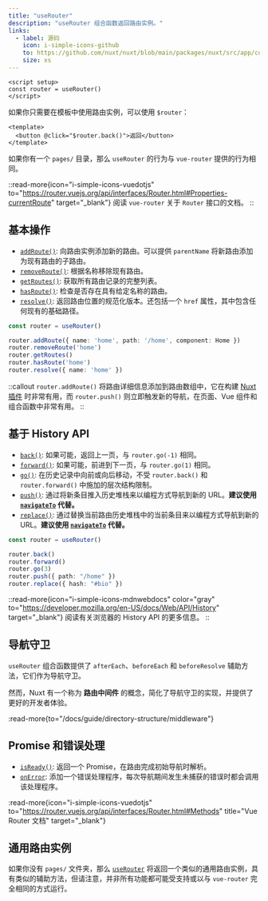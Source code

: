 ```yaml
---
title: "useRouter"
description: "useRouter 组合函数返回路由实例。"
links:
  - label: 源码
    icon: i-simple-icons-github
    to: https://github.com/nuxt/nuxt/blob/main/packages/nuxt/src/app/composables/router.ts
    size: xs
---
```


```vue [pages/index.vue]
<script setup>
const router = useRouter()
</script>
```

如果你只需要在模板中使用路由实例，可以使用 `$router`：

```vue [pages/index.vue]
<template>
  <button @click="$router.back()">返回</button>
</template>
```

如果你有一个 `pages/` 目录，那么 `useRouter` 的行为与 `vue-router` 提供的行为相同。

::read-more{icon="i-simple-icons-vuedotjs" to="https://router.vuejs.org/api/interfaces/Router.html#Properties-currentRoute" target="_blank"}
阅读 `vue-router` 关于 `Router` 接口的文档。
::

## 基本操作

- [`addRoute()`](https://router.vuejs.org/api/interfaces/Router.html#addRoute): 向路由实例添加新的路由。可以提供 `parentName` 将新路由添加为现有路由的子路由。
- [`removeRoute()`](https://router.vuejs.org/api/interfaces/Router.html#removeRoute): 根据名称移除现有路由。
- [`getRoutes()`](https://router.vuejs.org/api/interfaces/Router.html#getRoutes): 获取所有路由记录的完整列表。
- [`hasRoute()`](https://router.vuejs.org/api/interfaces/Router.html#hasRoute): 检查是否存在具有给定名称的路由。
- [`resolve()`](https://router.vuejs.org/api/interfaces/Router.html#resolve): 返回路由位置的规范化版本。还包括一个 `href` 属性，其中包含任何现有的基础路径。

```ts [Example]
const router = useRouter()

router.addRoute({ name: 'home', path: '/home', component: Home })
router.removeRoute('home')
router.getRoutes()
router.hasRoute('home')
router.resolve({ name: 'home' })
```

::callout
`router.addRoute()` 将路由详细信息添加到路由数组中，它在构建 [Nuxt 插件](/docs/guide/directory-structure/plugins) 时非常有用，而 `router.push()` 则立即触发新的导航，在页面、Vue 组件和组合函数中非常有用。
::

## 基于 History API

- [`back()`](https://router.vuejs.org/api/interfaces/Router.html#back): 如果可能，返回上一页，与 `router.go(-1)` 相同。
- [`forward()`](https://router.vuejs.org/api/interfaces/Router.html#forward): 如果可能，前进到下一页，与 `router.go(1)` 相同。
- [`go()`](https://router.vuejs.org/api/interfaces/Router.html#go): 在历史记录中向前或向后移动，不受 `router.back()` 和 `router.forward()` 中施加的层次结构限制。
- [`push()`](https://router.vuejs.org/api/interfaces/Router.html#push): 通过将新条目推入历史堆栈来以编程方式导航到新的 URL。**建议使用 [`navigateTo`](/docs/api/utils/navigate-to) 代替。**
- [`replace()`](https://router.vuejs.org/api/interfaces/Router.html#replace): 通过替换当前路由历史堆栈中的当前条目来以编程方式导航到新的 URL。**建议使用 [`navigateTo`](/docs/api/utils/navigate-to) 代替。**

```ts [Example]
const router = useRouter()

router.back()
router.forward()
router.go(3)
router.push({ path: "/home" })
router.replace({ hash: "#bio" })
```

::read-more{icon="i-simple-icons-mdnwebdocs" color="gray" to="https://developer.mozilla.org/en-US/docs/Web/API/History" target="_blank"}
阅读有关浏览器的 History API 的更多信息。
::

## 导航守卫

`useRouter` 组合函数提供了 `afterEach`、`beforeEach` 和 `beforeResolve` 辅助方法，它们作为导航守卫。

然而，Nuxt 有一个称为 **路由中间件** 的概念，简化了导航守卫的实现，并提供了更好的开发者体验。

:read-more{to="/docs/guide/directory-structure/middleware"}

## Promise 和错误处理

- [`isReady()`](https://router.vuejs.org/api/interfaces/Router.html#isReady): 返回一个 Promise，在路由完成初始导航时解析。
- [`onError`](https://router.vuejs.org/api/interfaces/Router.html#onError): 添加一个错误处理程序，每次导航期间发生未捕获的错误时都会调用该处理程序。

:read-more{icon="i-simple-icons-vuedotjs" to="https://router.vuejs.org/api/interfaces/Router.html#Methods" title="Vue Router 文档" target="_blank"}

## 通用路由实例

如果你没有 `pages/` 文件夹，那么 [`useRouter`](/docs/api/composables/use-router) 将返回一个类似的通用路由实例，具有类似的辅助方法，但请注意，并非所有功能都可能受支持或以与 `vue-router` 完全相同的方式运行。
